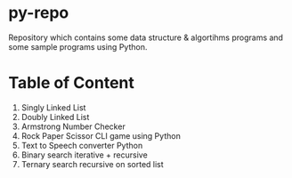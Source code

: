 # py-repo
Repository which contains some data structure & algortihms programs and some sample programs using Python.

# Table of Content
1. Singly Linked List
2. Doubly Linked List
3. Armstrong Number Checker
4. Rock Paper Scissor CLI game using Python
5. Text to Speech converter Python
6. Binary search iterative + recursive
7. Ternary search recursive on sorted list
